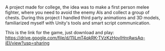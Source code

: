 A project made for college, the idea was to make a first person melee fighter, where you need to avoid the enemy AIs and collect a group of chests.
During this project I handled third party animations and 3D models, familiarized myself with Unity's tools and smart script communication.

This is the link for the game, just download and play:
https://drive.google.com/file/d/11iLmT4qkRK-TVzKzHovIHnrAwsAq-iEI/view?usp=sharing
